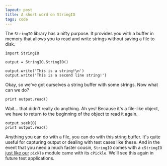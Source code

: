 ```yaml
---
layout: post
title: A short word on StringIO
tags: code
---
```


The `StringIO` library has a nifty purpose. It provides you with a buffer in memory that allows you to read and write strings without saving a file to disk. 

	import StringIO

	output = StringIO.StringIO()

	output.write('This is a string!\n')
	output.write('This is a second line string!')

Okay, so we've got ourselves a string buffer with some strings. Now what can we do?

	print output.read()

Wait... that didn't really do anything. Ah yes! Because it's a file-like object, we have to return to the beginning of the object to read it again.

	output.seek(0)
	print output.read()

Anything you can do with a file, you can do with this string buffer. It's quite useful for capturing output or dealing with test cases like these. And in the event that you need a much faster cousin, `StringIO` comes with a `cStringIO` [just like our](/2015/01/12/storing-objects-with-the-best-named-module-ever-pickle.html) `pickle` module came with its `cPickle`. We'll see this again in future test applications.